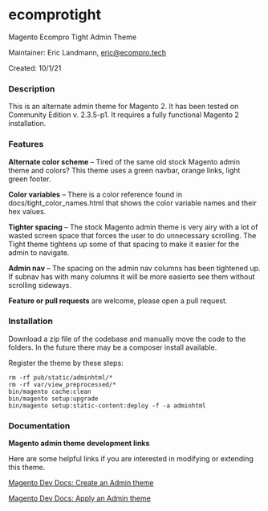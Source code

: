 # ecomprotight
Magento Ecompro Tight Admin Theme

Maintainer: Eric Landmann, eric@ecompro.tech

Created: 10/1/21

### Description

This is an alternate admin theme for Magento 2. It has been tested on Community Edition v. 2.3.5-p1. It requires a fully functional Magento 2 installation.

### Features

**Alternate color scheme** – Tired of the same old stock Magento admin theme and colors? This theme uses a green navbar, orange links, light green footer.

**Color variables** – There is a color reference found in docs/tight_color_names.html that shows the color variable names and their hex values.

**Tighter spacing** – The stock Magento admin theme is very airy with a lot of wasted screen space that forces the user to do unnecessary scrolling. The Tight theme tightens up some of that spacing to make it easier for the admin to navigate.

**Admin nav** – The spacing on the admin nav columns has been tightened up. If subnav has with many columns it will be more easierto see them without
scrolling sideways.

**Feature or pull requests** are welcome, please open a pull request.

### Installation
Download a zip file of the codebase and manually move the code to the folders. In the future there may be a composer install available.

Register the theme by these steps:

```
rm -rf pub/static/adminhtml/*
rm -rf var/view_preprocessed/*
bin/magento cache:clean
bin/magento setup:upgrade
bin/magento setup:static-content:deploy -f -a adminhtml
```

### Documentation

**Magento admin theme development links**

Here are some helpful links if you are interested in modifying or extending this theme.

[Magento Dev Docs: Create an Admin theme](https://devdocs.magento.com/guides/v2.4/frontend-dev-guide/themes/admin_theme_create.html)

[Magento Dev Docs: Apply an Admin theme](https://devdocs.magento.com/guides/v2.4/frontend-dev-guide/themes/admin_theme_apply.html)
